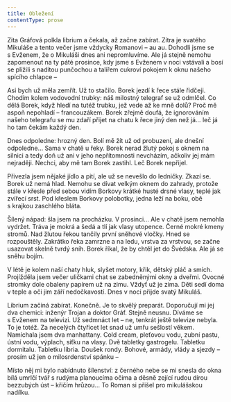 ```yaml
---
title: Obležení
contentType: prose
---
```


<section>

Zita Gráfová polkla librium a čekala, až začne zabírat. Zítra je svatého Mikuláše a tento večer jsme vždycky Romanovi – au au. Dohodli jsme se s Evženem, že o Mikuláši dnes ani nepromluvíme. Ale já stejně nemohu zapomenout na ty páté prosince, kdy jsme s Evženem v noci vstávali a bosí se plížili s naditou punčochou a talířem cukroví pokojem k oknu našeho spícího chlapce –

Asi bych už měla zemřít. Už to stačilo. Borek jezdí k řece stále řidčeji. Chodím kolem vodovodní trubky: náš milostný telegraf se už odmlčel. Co dělá Borek, když hledí na tutéž trubku, jež vede až ke mně dolů? Proč mě aspoň nepohladí – francouzákem. Borek zřejmě doufá, že ignorováním našeho telegrafu se mu zdaří přijet na chatu k řece jiný den než já… leč já ho tam čekám každý den.

Dnes odpoledne: hrozný den. Bolí mě žít už od probuzení, ale dnešní odpoledne… Sama v chatě u řeky. Borek nerad žlutý pokoj s oknem na silnici a tedy doň už ani v jeho nepřítomnosti nevcházím, ačkoliv jej mám nejraději. Nechci, aby mě tam Borek zastihl. Leč Borek nepřijel.

Přivezla jsem nějaké jídlo a pití, ale už se nevešlo do ledničky. Zkazí se. Borek už nemá hlad. Nemohu se dívat velkým oknem do zahrady, protože stále v křesle před sebou vidím Borkovy krátké husté drsné vlasy, teplé jak zvířecí srst. Pod křeslem Borkovy polobotky, jedna leží na boku, obě s krajkou zaschlého bláta.

Šílený nápad: šla jsem na procházku. V prosinci… Ale v chatě jsem nemohla vydržet. Tráva je mokrá a šedá a tlí jak vlasy utopence. Černé mokré kmeny stromů. Nad žlutou řekou tančily první sněhové vločky. Hned se rozpouštěly. Zakrátko řeka zamrzne a na ledu, vrstva za vrstvou, se začne usazovat skelně tvrdý sníh. Borek říkal, že by chtěl jet do Švédska. Ale já se sněhu bojím.

V létě je kolem naší chaty hluk, slyšet motory, křik, dětský pláč a smích. Projížděla jsem večer uličkami chat se zabedněnými okny a dveřmi. Ovocné stromky dole obaleny papírem už na zimu. Vždyť už je zima. Děti sedí doma v teple a oči jim září nedočkavostí. Dnes v noci přijde svatý Mikuláš.

Librium začíná zabírat. Konečně. Je to skvělý preparát. Doporučují mi jej dva chemici: inženýr Trojan a doktor Gráf. Stejně neusnu. Díváme se s Evženem na televizi. Už sedmnáct let – ne, tenkrát ještě televize nebyla. To je totéž. Za necelých čtyřicet let snad už umřu sešlostí věkem. Namíchala jsem dva manhattany. Cold cream, pleťovou vodu, zubní pastu, ústní vodu, výplach, síťku na vlasy. Dvě tabletky gastrogelu. Tabletku dormitalu. Tabletku libria. Doušek rondy. Bohové, armády, vlády a sjezdy – prosím už jen o milosrdenství spánku –

Místo něj mi bylo nabídnuto šílenství: z černého nebe se mi snesla do okna bílá umrlčí tvář s rudýma planoucíma očima a děsně zející rudou dírou bezzubých úst – křičím hrůzou… To Roman si přišel pro mikulášskou nadílku.

</section>
